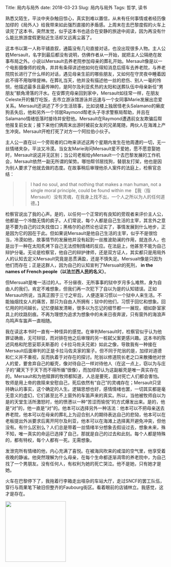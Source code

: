 Title: 局内与局外
date: 2018-03-23
Slug: 局内与局外
Tags: 哲学, 读书



熟悉又陌生，平淡中夹杂触目惊心，真实到难以置信，从未有任何事情或者经历像加缪的《局外人》给我带来如此强烈直接的矛盾感。上周末在去巴黎度假的火车上读完了这本书，突然发觉，似乎这本书也适合在安静的旅途中阅读，因为再没有什么能比旅游度假更贴近生活却又远离尘嚣了。

这本书以第一人称平铺直叙，通篇没有几句直接对话，也没出现很多人物。主人公姓Mersault，名字到最后都没有说明，仿佛作者从一开始，就把主人公隔绝在故事布局之外。小说以Mersault去养老院参加母亲的葬礼开始。Mersault像是以一个电影摄像师的视角，井井有条得讲述他如何在得知消息后搭车去养老院，与养老院院长进行了什么样的对话，遇见母亲生前的哪些朋友，又如何在守灵夜中睡着因此不得不用咖啡提神。在葬礼当天，他并没有描述他一丝的悲伤、别人一毫的怜悯，他描述最多且最传神的，是阿尔及利亚炙热的太阳和送葬队伍中母亲新任“男朋友”额角滑落的汗水。在安葬完母亲回到家中，Mersault如往常一样，在朋友Celeste开的餐厅吃饭，去市立游泳馆游泳并迅速与一个女同事Marie发展出恋爱关系。Mersault还讲述了不少生活琐事，比如说楼上独居怪老头Salamano的癞皮狗丢失后，他和另外一个邻居Raymond帮老头子寻求警察局帮助，并且在Salamano情绪低落时接待并安慰他。Mersault在Raymond遭遇前女友欺骗后帮他报复前女友；接下来他们俩周末出游时被前女友的兄弟尾随，两伙人在海滩上产生冲突。Mersault开枪打死了对方一个阿拉伯小伙子。

主人公一直在以一个旁观者的口吻来讲述这两个星期内发生在他周遭的一切，无一丝情绪夹杂，平淡又冷漠。当女友Marie询问Mersault爱不爱她，愿不愿意娶她时，Mersault说这并无区别；当公司老板给yMersault一个去巴黎发展的工作机会，Mersault依然一副无所谓的架势。哪怕帮邻居找狗，替朋友打架，他也是因为别人要求了他就去做的态度。在故事稍后审理他杀人案件的法庭上，检察官总结：

>> I had no soul, and that nothing that makes a man human, not a single moral principle, could be found within me 【我（指Mersault）没有灵魂，在我身上找不出，一个人之所以为人的任何道德。】

检察官说出了我的心声。是的，以任何一个正常的有良知的旁观者来评价主人公，他都是一个冷酷无情的疯子。人们常说，每个人都是自己生活的主宰，其言外之意是不要为自己的过失找借口；黑格尔的必然论也证实了，事情发展到什么地步，正是因为它的因在于此。但如果说Mersault是他自己生活的主宰，似乎不是很恰当，冷漠如他，故事情节的发展他并没有起到一丝推波助澜的作用，就连杀人，也是出于一种在太阳炙烤下自己无法控制情绪的反应。在法庭上，他甚至不能为自己辩护分毫。无论是检察官，他自己的辩护律师，还是双方证人，其实都只是用局外人的认知去定义Mersault究竟是恶贯满盈，还是不慎失足。Mersualt像是只因为他们而存在；正是这群人，因为自己的认知宣判了Mersualt的死刑， __in the names of French people（以法兰西人民的名义）__。

但Mersualt是唯一活过的人。不分昼夜、无所事事的狱中岁月多么难熬，身为自由人的我们，肯定不难想象，但我们再一次犯下了自以为是的认知错误。正如Mersault所说，当真正囿于三寸之牢后，人便逐渐习惯以一个狱中人来生活。不能抽烟找女人的痛苦，那只为自由人所拥有；狱中的他们，习惯于回忆和想象。回忆用的时间越长，记忆便越发清晰，很多以为忘记的细节都一一展现，细如卧室家具上的纹路刻痕。不再为理想为追求为想象中的未来日夜奔波，只有窗外的海浪声鸟鸣声车笛声一直相随。

我在读这本书时一直有一种怪异的感觉。在审判Mersault时，检察官似乎认为他罪证确凿，无可辩驳，而对排在他之后审理的另一桩弑父案更感兴趣。这本书的陈述风格和陀思妥耶夫斯基的《卡拉马佐夫兄弟》如此之像，导致我有一种接在Mersault后面审判的正是卡拉马佐夫家的案子。但不同于陀翁的是，加缪对道德和仁义并不重视，反而执着于对存在的探讨。陀翁以修道院长老之口来散播他对世人的爱，要舍弃自己的躯壳，像对待自己一样对待他人（在这一点上，窃以为与庄子的“藏天下于天下而不得所循”很像），而加缪却认为这副躯壳是唯一真实存在的。Mersault和为他赎罪的牧师都知道，人总是要死，面对死亡人们都会害怕。牧师是用上帝的救赎来安慰自己，死后依然有“自己”的灵魂存在；Mersault只坚持确认的事实，这个确定的人生。逻辑思想也好，感情情绪也罢，一切其实都是毫无意义的虚幻，它们甚至比不上窗外的车笛声来的真实。所以，当他被牧师自以为是的天堂生活所激怒时，他的愤懑以一种“苦涩而愉悦”的方式爆发出来。是的，他是“对”的，他一直是“对”的。他本可以选择另外一种活法：他本可以不把母亲送去养老院，他本可以在母亲的葬礼上为迎合别人的期待表达自己的悲恸，他本可以在老板提出外派要求后离开阿尔及利亚，他本可以在海滩上选择离开避免冲突，但他没有。有什么区别么？人们总是带着一丝情绪半分想象去假设过去，想象未来，殊不知，唯一真实的命运已选择了自己，那就是自己的过去和此刻。每个人都是特殊的，都有特权，每个人都有一死。无需想象。

发泄完所有情绪的他，内心充满了喜悦。在被海风吹来的咸湿的空气里，他享受着夜晚的静谧。他突然理解为什么母亲，在每个生命都逐渐凋零的养老院中，为自己找了一个男朋友。没有任何人，有权利为她的死亡哭泣。他不是她，只有她才是她。

火车在巴黎停下了，我拖着行李箱走出喧杂的车站大厅，走过SNCF的罢工队伍，穿行与雨果笔下破旧但整齐的Faubourg街区。看着眼前的店铺林立。我感觉，这才是存在。

<img src="images/20180323巴黎Faubourg.jpg"  width="190" />




